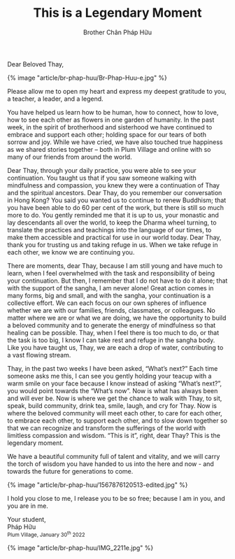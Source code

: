 ﻿---
title: This is a Legendary Moment
author: Brother Chân Pháp Hữu
---

Dear Beloved Thay,

{% image "article/br-phap-huu/Br-Phap-Huu-e.jpg" %}

Please allow me to open my heart and express my deepest gratitude to you, a teacher, a leader, and a legend.

You have helped us learn how to be human, how to connect, how to love, how to see each other as flowers in one garden of humanity. In the past week, in the spirit of brotherhood and sisterhood we have continued to embrace and support each other; holding space for our tears of both sorrow and joy. While we have cried, we have also touched true happiness as we shared stories together – both in Plum Village and online with so many of our friends from around the world. 

Dear Thay, through your daily practice, you were able to see your continuation. You taught us that if you saw someone walking with mindfulness and compassion, you knew they were a continuation of Thay and the spiritual ancestors. Dear Thay, do you remember our conversation in Hong Kong? You said you wanted us to continue to renew Buddhism; that you have been able to do 60 per cent of the work, but there is still so much more to do. You gently reminded me that it is up to us, your monastic and lay descendants all over the world, to keep the Dharma wheel turning, to translate the practices and teachings into the language of our times, to make them accessible and practical for use in our world today. Dear Thay, thank you for trusting us and taking refuge in us. When we take refuge in each other, we know we are continuing you.

There are moments, dear Thay, because I am still young and have much to learn, when I feel overwhelmed with the task and responsibility of being your continuation. But then, I remember that I do not have to do it alone; that with the support of the sangha, I am never alone! Great action comes in many forms, big and small, and with the sangha, your continuation is a collective effort. We can each focus on our own spheres of influence whether we are with our families, friends, classmates, or colleagues. No matter where we are or what we are doing, we have the opportunity to build a beloved community and to generate the energy of mindfulness so that healing can be possible. Thay, when I feel there is too much to do, or that the task is too big, I know I can take rest and refuge in the sangha body. Like you have taught us, Thay, we are each a drop of water, contributing to a vast flowing stream.

Thay, in the past two weeks I have been asked, “What’s next?” Each time someone asks me this, I can see you gently holding your teacup with a warm smile on your face because I know instead of asking “What’s next?”, you would point towards the “What’s now”. Now is what has always been and will ever be. Now is where we get the chance to walk with Thay, to sit, speak, build community, drink tea, smile, laugh, and cry for Thay. Now is where the beloved community will meet each other, to care for each other, to embrace each other, to support each other, and to slow down together so that we can recognize and transform the sufferings of the world with limitless compassion and wisdom. “This is it”, right, dear Thay? This is the legendary moment.   

<!-- {% image "article/br-phap-huu/IMG_2227e.jpg" %} -->
<!-- <span class="note">Plum Village Monastic Retreat 2022</span> -->

We have a beautiful community full of talent and vitality, and we will carry the torch of wisdom you have handed to us into the here and now - and towards the future for generations to come.

{% image "article/br-phap-huu/1567876120513-edited.jpg" %}

I hold you close to me, I release you to be so free; because I am in you, and you are in me.

<p class="signoff"><span class="signoff-lvl-1">Your student,</span><br/>
<span class="signoff-lvl-2">Pháp Hữu<br/><small>Plum Village, January 30<sup>th</sup> 2022</small></span>
</p>

<div class="article-end"></div>

{% image "article/br-phap-huu/IMG_2211e.jpg" %}
